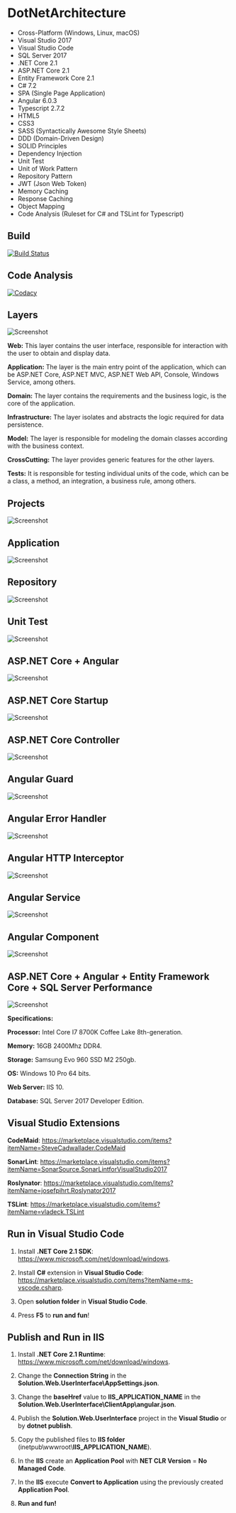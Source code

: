 # DotNetArchitecture

* Cross-Platform (Windows, Linux, macOS)
* Visual Studio 2017
* Visual Studio Code
* SQL Server 2017
* .NET Core 2.1
* ASP.NET Core 2.1
* Entity Framework Core 2.1
* C# 7.2
* SPA (Single Page Application)
* Angular 6.0.3
* Typescript 2.7.2
* HTML5
* CSS3
* SASS (Syntactically Awesome Style Sheets)
* DDD (Domain-Driven Design)
* SOLID Principles
* Dependency Injection
* Unit Test
* Unit of Work Pattern
* Repository Pattern
* JWT (Json Web Token)
* Memory Caching
* Response Caching
* Object Mapping
* Code Analysis (Ruleset for C# and TSLint for Typescript)

## Build

[![Build Status](https://ci.appveyor.com/api/projects/status/17lg6pt9kf55cr1y?svg=true)](https://ci.appveyor.com/project/rafaelfgx/dotnetarchitecture)

## Code Analysis

[![Codacy](https://api.codacy.com/project/badge/Grade/6eef5f26173c4b80824a2eeb0b4f9ab9)](https://www.codacy.com/app/rafaelfgx/DotNetArchitecture?utm_source=github.com&amp;utm_medium=referral&amp;utm_content=rafaelfgx/DotNetArchitecture&amp;utm_campaign=Badge_Grade)

## Layers

![Screenshot](Screenshots/0.png)

**Web:** This layer contains the user interface, responsible for interaction with the user to obtain and display data.

**Application:** The layer is the main entry point of the application, which can be ASP.NET Core, ASP.NET MVC, ASP.NET Web API, Console, Windows Service, among others.

**Domain:** The layer contains the requirements and the business logic, is the core of the application.

**Infrastructure:** The layer isolates and abstracts the logic required for data persistence.

**Model:** The layer is responsible for modeling the domain classes according with the business context.

**CrossCutting:** The layer provides generic features for the other layers.

**Tests:** It is responsible for testing individual units of the code, which can be a class, a method, an integration, a business rule, among others.

## Projects

![Screenshot](Screenshots/1.png)

## Application

![Screenshot](Screenshots/2.png)

## Repository

![Screenshot](Screenshots/3.png)

## Unit Test

![Screenshot](Screenshots/4.png)

## ASP.NET Core + Angular

![Screenshot](Screenshots/5.png)

## ASP.NET Core Startup

![Screenshot](Screenshots/6.png)

## ASP.NET Core Controller

![Screenshot](Screenshots/7.png)

## Angular Guard

![Screenshot](Screenshots/8.png)

## Angular Error Handler

![Screenshot](Screenshots/9.png)

## Angular HTTP Interceptor

![Screenshot](Screenshots/10.png)

## Angular Service

![Screenshot](Screenshots/11.png)

## Angular Component

![Screenshot](Screenshots/12.png)

## ASP.NET Core + Angular + Entity Framework Core + SQL Server Performance

![Screenshot](Screenshots/13.png)

**Specifications:**

**Processor:** Intel Core I7 8700K Coffee Lake 8th-generation.

**Memory:** 16GB 2400Mhz DDR4.

**Storage:** Samsung Evo 960 SSD M2 250gb.

**OS:** Windows 10 Pro 64 bits.

**Web Server:** IIS 10.

**Database:** SQL Server 2017 Developer Edition.

## Visual Studio Extensions

**CodeMaid**: <https://marketplace.visualstudio.com/items?itemName=SteveCadwallader.CodeMaid>

**SonarLint**: <https://marketplace.visualstudio.com/items?itemName=SonarSource.SonarLintforVisualStudio2017>

**Roslynator**: <https://marketplace.visualstudio.com/items?itemName=josefpihrt.Roslynator2017>

**TSLint**: <https://marketplace.visualstudio.com/items?itemName=vladeck.TSLint>

## Run in Visual Studio Code

1. Install **.NET Core 2.1 SDK**: <https://www.microsoft.com/net/download/windows>.

2. Install **C#** extension in **Visual Studio Code**: <https://marketplace.visualstudio.com/items?itemName=ms-vscode.csharp>.

3. Open **solution folder** in **Visual Studio Code**.

4. Press **F5** to **run and fun**!

## Publish and Run in IIS

1. Install **.NET Core 2.1 Runtime**: <https://www.microsoft.com/net/download/windows>.

2. Change the **Connection String** in the **Solution.Web.UserInterface\AppSettings.json**.

3. Change the **baseHref** value to **IIS_APPLICATION_NAME** in the **Solution.Web.UserInterface\ClientApp\angular.json**.

4. Publish the **Solution.Web.UserInterface** project in the **Visual Studio** or by **dotnet publish**.

5. Copy the published files to **IIS folder** (inetpub\wwwroot\\**IIS_APPLICATION_NAME**).

6. In the **IIS** create an **Application Pool** with **NET CLR Version** = **No Managed Code**.

7. In the **IIS** execute **Convert to Application** using the previously created **Application Pool**.

8. **Run and fun!**
